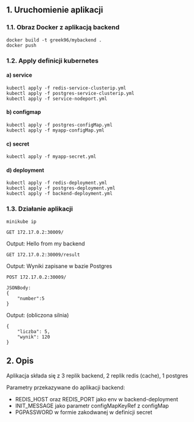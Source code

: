 ## 1. Uruchomienie aplikacji
### 1.1. Obraz Docker z aplikacją backend
```
docker build -t greek96/mybackend .
docker push
```

### 1.2. Apply definicji kubernetes
#### a) service
```
kubectl apply -f redis-service-clusterip.yml
kubectl apply -f postgres-service-clusterip.yml
kubectl apply -f service-nodeport.yml
```
#### b) configmap
```
kubectl apply -f postgres-configMap.yml
kubectl apply -f myapp-configMap.yml
```
#### c) secret
```
kubectl apply -f myapp-secret.yml
```
#### d) deployment
```
kubectl apply -f redis-deployment.yml
kubectl apply -f postgres-deployment.yml
kubectl apply -f backend-deployment.yml
```

### 1.3. Działanie aplikacji
```
minikube ip
```

```
GET 172.17.0.2:30009/
```
Output:
Hello from my backend

```
GET 172.17.0.2:30009/result
```
Output:
Wyniki zapisane w bazie Postgres

```
POST 172.17.0.2:30009/

JSONBody: 
{
	"number":5
}
```
Output: (obliczona silnia)
```
{
    "liczba": 5,
    "wynik": 120
}
```

## 2. Opis
Aplikacja składa się z 3 replik backend, 2 replik redis (cache), 1 postgres

Parametry przekazywane do aplikacji backend:
* REDIS_HOST oraz REDIS_PORT jako env w backend-deployment
* INIT_MESSAGE jako parametr configMapKeyRef z configMap
* PGPASSWORD w formie zakodwanej w definicji secret
